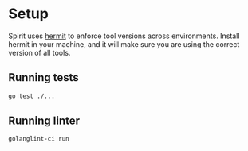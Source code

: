 # Setup
Spirit uses [hermit](https://cashapp.github.io/hermit/usage/get-started/) to enforce tool versions across environments.
Install hermit in your machine, and it will make sure you are using the correct version of all tools.

## Running tests

```bash
go test ./...
```

## Running linter

```bash
golanglint-ci run
```